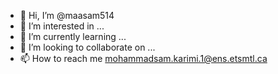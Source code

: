 - 👋 Hi, I’m @maasam514
- 👀 I’m interested in ...
- 🌱 I’m currently learning ...
- 💞️ I’m looking to collaborate on ...
- 📫 How to reach me mohammadsam.karimi.1@ens.etsmtl.ca

<!---
maasam514/maasam514 is a ✨ special ✨ repository because its `README.md` (this file) appears on your GitHub profile.
You can click the Preview link to take a look at your changes.
--->
